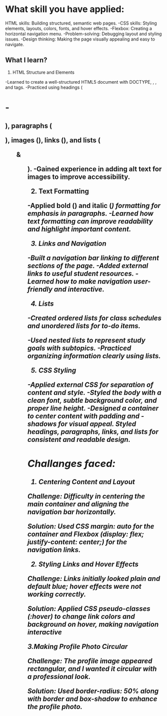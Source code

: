 # What skill you have applied:
HTML skills: Building structured, semantic web pages.
-CSS skills: Styling elements, layouts, colors, fonts, and hover effects.
-Flexbox: Creating a horizontal navigation menu.
-Problem-solving: Debugging layout and styling issues.
-Design thinking: Making the page visually appealing and easy to navigate.

## What I learn?
1. HTML Structure and Elements

-Learned to create a well-structured HTML5 document with DOCTYPE, <html>, <head>, and <body> tags.
-Practiced using headings (<h1>-<h2>), paragraphs (<p>), images (<img>), links (<a>), and lists (<ul> & <ol>).
-Gained experience in adding alt text for images to improve accessibility.

2. Text Formatting

-Applied bold (<strong>) and italic (<em>) formatting for emphasis in paragraphs.
-Learned how text formatting can improve readability and highlight important content.

3. Links and Navigation

-Built a navigation bar linking to different sections of the page.
-Added external links to useful student resources.
-Learned how to make navigation user-friendly and interactive.

4. Lists

-Created ordered lists for class schedules and unordered lists for to-do items.

-Used nested lists to represent study goals with subtopics.
-Practiced organizing information clearly using lists.

5. CSS Styling

-Applied external CSS for separation of content and style.
-Styled the body with a clean font, subtle background color, and proper line height.
-Designed a container to center content with padding and -shadows for visual appeal.
Styled headings, paragraphs, links, and lists for consistent and readable design.

## Challanges faced:
1. Centering Content and Layout

Challenge: Difficulty in centering the main container and aligning the navigation bar horizontally.

Solution: Used CSS margin: auto for the container and Flexbox (display: flex; justify-content: center;) for the navigation links.

2. Styling Links and Hover Effects

Challenge: Links initially looked plain and default blue; hover effects were not working correctly.

Solution: Applied CSS pseudo-classes (:hover) to change link colors and background on hover, making navigation interactive

3.Making Profile Photo Circular

Challenge: The profile image appeared rectangular, and I wanted it circular with a professional look.

Solution: Used border-radius: 50% along with border and box-shadow to enhance the profile photo.